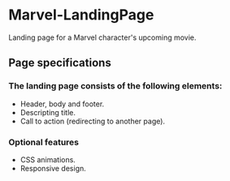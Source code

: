 # Marvel-LandingPage
Landing page for a Marvel character's upcoming movie.
## Page specifications
### The landing page consists of the following elements:
- Header, body and footer.
- Descripting title.
- Call to action (redirecting to another page).
### Optional features
- CSS animations.
- Responsive design.